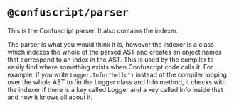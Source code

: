 # `@confuscript/parser`

This is the Confuscript parser. It also contains the indexer.

The parser is what you would think it is, however the indexer is a class which indexes the whole of the parsed AST and creates an object names that correspond to an index in the AST. This is used by the compiler to easily find where something exists when Confuscript code calls it. For example, if you write `Logger.Info("hello")` instead of the compiler looping over the whole AST to fin the Logger class and Info method, it checks with the indexer if there is a key called Logger and a key called Info inside that and now it knows all about it.
